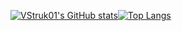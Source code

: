 <!--
**vstruk01/vstruk01** is a ✨ _special_ ✨ repository because its `README.md` (this file) appears on your GitHub profile.

Here are some ideas to get you started:

- 🔭 I’m currently working on ...
- 🌱 I’m currently learning ...
- 👯 I’m looking to collaborate on ...
- 🤔 I’m looking for help with ...
- 💬 Ask me about ...
- 📫 How to reach me: ...
- 😄 Pronouns: ...
- ⚡ Fun fact: ...
-->

[![VStruk01's GitHub stats](https://github-readme-stats.vercel.app/api?username=vstruk01&count_private=true&show_icons=true&theme=dark&include_all_commits=true)](https://github.com/vstruk01)[![Top Langs](https://github-readme-stats.vercel.app/api/top-langs/?username=vstruk01&layout=compact&theme=dark&langs_count=10)](https://github.com/vstruk01)
